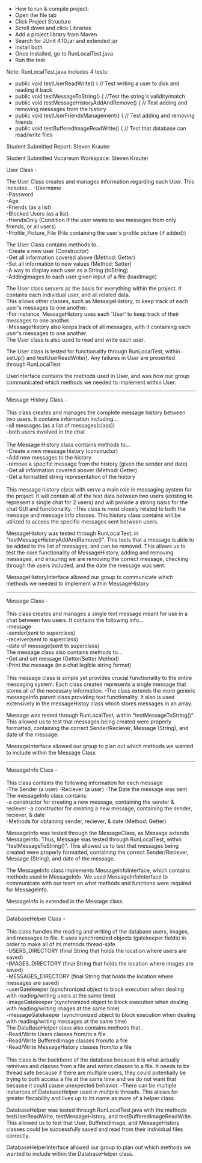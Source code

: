 - How to run & compile project:
- Open the file tab
- Click Project Structure
- Scroll down and click Libraries
- Add a project library from Maven
- Search for JUnit 4.10.jar and extended jar
- Install both
- Once Installed, go to RunLocalTest.java
- Run the test

Note: RunLocalTest.java includes 4 tests: 
- public void testUserReadWrite() {
        // Test writing a user to disk and reading it back
- public void testMessageToString() { 
        //Test the string's validity/match
- public void testMessageHistoryAddAndRemove() {
        // Test adding and removing messages from the history
- public void testUserFriendsManagement() {
        // Test adding and removing friends
- public void testBufferedImageReadWrite() {
       // Test that database can read/write files
  
  
Student Submitted Report:  Steven Krauter  

Student Submitted Vocareum Workspace:  Steven Krauter



User Class -

The User Class creates and manages information regarding each User. This includes...
  -Username  
  -Password  
  -Age  
  -Friends (as a list)  
  -Blocked Users (as a list)  
  -friendsOnly (Condition if the user wants to see messages from only friends, or all users)  
  -Profile_Picture_File (File containing the user's profile picture {if added})  

The User Class contains methods to...  
  -Create a new user (Constructor)  
  -Get all information covered above (Method: Getter)  
  -Set all information to new values (Method: Setter)  
  -A way to display each user as a String (toString)  
  -AddingImages to each user given input of a file (loadImage)  

The User class servers as the basis for everything within the project. It contains each individual user, and all related data.   
This allows other classes, such as MessageHistory, to keep track of each user's messages to one another.     
  -For instance, MessageHistory uses each 'User' to keep track of their messages to one another.  
  -MessageHistory also keeps track of all messages, with it containing each user's messages to one another.    
The User class is also used to read and write each user.  

 The User class is tested for functionality through RunLocalTest, within setUp() and testUserReadWrite(). Any failures in User are presented through RunLocalTest  

UserInterface contains the methods used in User, and was how our group communicated which methods we needed to implement within User.  


 
<hr>
Message History Class - <br> <br>
This class creates and manages the complete message history between two users. It contains information including... <br>
  -all messages (as a list of messages(class)) <br>
  -both users involved in the chat <br><br>
The Message History class contains methods to... <br>
  -Create a new message history (constructor) <br>
  -Add new messages to the history <br>
  -remove a specific message from the history (given the sender and date) <br>
  -Get all information covered abover (Method: Getter) <br>
  -Get a formatted string representation of the history <br> <br>
This message history class with serve a main role in messaging system for the project. It will contain all of the text data between two users (existing to represent a single chat for 2 users) and will provide a strong basis for the chat GUI and functionality.
  -This class is most closely related to both the message and message info classes. This history class contains will be utilized to access the specific messages sent between users.  
  
MessageHistory was tested through RunLocalTest, in "testMessageHistoryAddAndRemove()". This tests that a message is able to be added to the list of messages, and can be removed. This allows us to test the core functionality of MessageHistory, adding and removing messages, and ensuring we are removing the correct message, checking through the users included, and the date the message was sent. 
  
 
  MessageHistoryInterface allowed our group to communicate which methods we needed to implement within MessageHistory  
  
<hr>
Message Class - <br><br>
This class creates and manages a single text message meant for use in a chat between two users. It contains the following info... <br>
  -message<br>
  -sender(sent to superclass)<br>
  -receiver(sent to superclass)<br>
  -date of message(sent to superclass)<br>
The message class also contains methods to...<br>
  -Get and set message (Getter/Setter Method)<br>
  -Print the message (in a chat legible string format)<br> <br>
This message class is simple yet provides crucial functionality to the entire messaging system. Each class created represents a single message that stores all of the necessary information.
  -The class extends the more generic messageInfo parent class providing text functionality. It also is used extensively in the messageHistoy class which stores messages in an array. 

Message was tested through RunLocalTest, within "testMessageToString()". This allowed us to test that messages being created were properly formatted, containing the correct Sender/Reciever, Message (String), and date of the message.   
  
MessageInterface allowed our group to plan out which methods we wanted to include within the Message Class  

<hr>
  
MessageInfo Class - <br><br>
This class contains the following information for each message  
  -The Sender (a user)
  -Reciever (a user)
  -The Date the message was sent  
The messageInfo class contains:  
  -a constructor for creating a new message, containing the sender & reciever
  -a constructor for creating a new message, containing the sender, reciever, & date  
  -Methods for obtaining sender, reciever, & date (Method: Getter)

MessageInfo was tested through the MessageClass, as Message extends MessageInfo. Thus, Message was tested through RunLocalTest, within "testMessageToString()". This allowed us to test that messages being created were properly formatted, containing the correct Sender/Reciever, Message (String), and date of the message. 

The MessageInfo class implements MessageInfoInterface, which contains methods used in MessageInfo. We used MessageInfoInterface to communicate with our team on what methods and functions were required for MessageInfo.  

MessageInfo is extended in the Message class.

<hr>

DatabaseHelper Class - <br><br>
This class handles the reading and writing of the database users, images, and messages to file. It uses synchronized objects (gatekeeper fields) in order to make all of its methods thread-safe. <br>
  -USERS_DIRECTORY (final String that holds the location where users are saved)<br>
  -IMAGES_DIRECTORY (final String that holds the location where images are saved)<br>
  -MESSAGES_DIRECTORY (final String that holds the location where messages are saved)<br>
  -userGatekeeper (synchronized object to block execution when dealing with reading/writing users at the same time)<br>
  -imageGatekeeper (synchronized object to block execution when dealing with reading/writing images at the same time)<br>
  -messageGatekeeper (synchronized object to block execution when dealing with reading/writing messages at the same time)<br>
The DataBaseHelper class also contains methods that..<br>
  -Read/Write Users classes from/to a file<br>
   -Read/Write BufferedImage classes from/to a file<br>
  -Read/Write MessageHistory classes from/to a file<br> <br>
This class is the backbone of the database because it is what actually retreives and classes from a file and writes classes to a file. It needs to be thread safe because if there are multiple users, they could potentially be trying to both access a file at the same time and we do not want that because it could cause unexpected behavior.
  -There can be multiple instances of DatabaseHelper used in multpile threads. This allows for greater flecability and lives up to its name as more of a helper class.

DatabaseHelper was tested through RunLocalTest.java with the methods testUserReadWrite, testMessageHistory, and testBufferedImageReadWrite. This allowed us to test that User, BufferedImage, and MessageHistory classes could be successfully saved and read from their individual files correctly.
  
DatabaseHelperInterface allowed our group to plan out which methods we wanted to include within the DatabaseHelper class.
